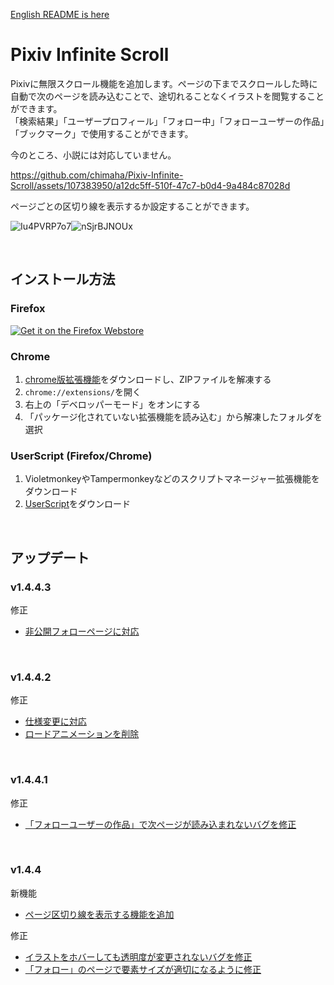 [English README is here](https://github.com/chimaha/Pixiv-Infinite-Scroll/blob/main/README-en.md)  

# Pixiv Infinite Scroll

Pixivに無限スクロール機能を追加します。ページの下までスクロールした時に自動で次のページを読み込むことで、途切れることなくイラストを閲覧することができます。  
「検索結果」「ユーザープロフィール」「フォロー中」「フォローユーザーの作品」「ブックマーク」で使用することができます。  

今のところ、小説には対応していません。  


https://github.com/chimaha/Pixiv-Infinite-Scroll/assets/107383950/a12dc5ff-510f-47c7-b0d4-9a484c87028d


ページごとの区切り線を表示するか設定することができます。 

![Iu4PVRP7o7](https://github.com/chimaha/Pixiv-Infinite-Scroll/assets/107383950/a5e28f2b-e340-40b8-9a63-90f85c1e1040)![nSjrBJNOUx](https://github.com/chimaha/Pixiv-Infinite-Scroll/assets/107383950/63d0cc27-c39f-47d1-b220-5e8f9b795521)  

&nbsp;  

## インストール方法
### Firefox
<a href="https://addons.mozilla.org/ja/firefox/addon/pixiv-infinite-scroll/" rel="nofollow"><img src="https://camo.githubusercontent.com/93008761190f691a7bea18556da6cad05b8ac6ef6a1e9e4121718bec79a45768/68747470733a2f2f626c6f672e6d6f7a696c6c612e6f72672f6164646f6e732f66696c65732f323031352f31312f6765742d7468652d6164646f6e2e706e67" alt="Get it on the Firefox Webstore" data-canonical-src="https://blog.mozilla.org/addons/files/2015/11/get-the-addon.png" style="max-width: 100%;"></a>

### Chrome
1. [chrome版拡張機能](https://github.com/chimaha/Pixiv-Infinite-Scroll/releases/latest/download/chrome_PixivInfiniteScroll.zip)をダウンロードし、ZIPファイルを解凍する
2. `chrome://extensions/`を開く
3. 右上の「デベロッパーモード」をオンにする
4. 「パッケージ化されていない拡張機能を読み込む」から解凍したフォルダを選択

### UserScript (Firefox/Chrome)
1. VioletmonkeyやTampermonkeyなどのスクリプトマネージャー拡張機能をダウンロード
2. [UserScript](https://github.com/chimaha/Pixiv-Infinite-Scroll/raw/main/script/pixivinfinitescroll.user.js)をダウンロード    

&nbsp;  

## アップデート
### v1.4.4.3    
修正  
- [非公開フォローページに対応](https://github.com/chimaha/Pixiv-Infinite-Scroll/commit/872a7b206d2fcdcbb175cc47b0d14b8123e46ad6) 

&nbsp;
### v1.4.4.2   
修正
- [仕様変更に対応](https://github.com/chimaha/Pixiv-Infinite-Scroll/commit/3cd58461c9490da64f8784ebced6465152fdf87f) 
- [ロードアニメーションを削除](https://github.com/chimaha/Pixiv-Infinite-Scroll/commit/3cd58461c9490da64f8784ebced6465152fdf87f) 

&nbsp;
### v1.4.4.1  
修正
- [「フォローユーザーの作品」で次ページが読み込まれないバグを修正](https://github.com/chimaha/Pixiv-Infinite-Scroll/commit/002d18f5741bce7a8dfd3b363fde9936e804daf6)  

&nbsp;
### v1.4.4  
新機能  
- [ページ区切り線を表示する機能を追加](https://github.com/chimaha/Pixiv-Infinite-Scroll/commit/a78c50d8dc7a5b66fd7c5663406f6ca723a9022f)

修正
- [イラストをホバーしても透明度が変更されないバグを修正](https://github.com/chimaha/Pixiv-Infinite-Scroll/commit/046a1b5b395918380aef0649f1d706ad22402df5)
- [「フォロー」のページで要素サイズが適切になるように修正](https://github.com/chimaha/Pixiv-Infinite-Scroll/commit/6e849a861db31db2bc97e5176aca364b569cbc42)
